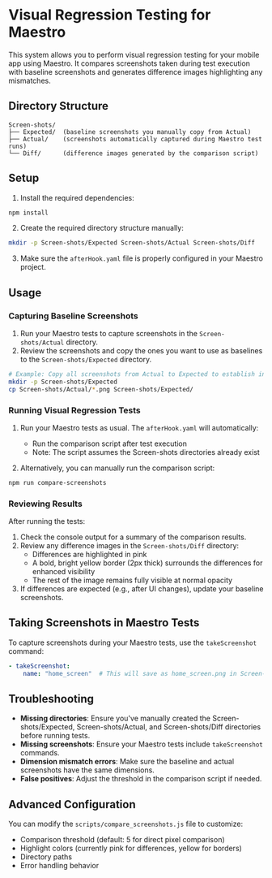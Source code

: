 # Visual Regression Testing for Maestro

This system allows you to perform visual regression testing for your mobile app using Maestro. It compares screenshots taken during test execution with baseline screenshots and generates difference images highlighting any mismatches.

## Directory Structure

```
Screen-shots/
├── Expected/  (baseline screenshots you manually copy from Actual)
├── Actual/    (screenshots automatically captured during Maestro test runs)
└── Diff/      (difference images generated by the comparison script)
```

## Setup

1. Install the required dependencies:

```bash
npm install
```

2. Create the required directory structure manually:

```bash
mkdir -p Screen-shots/Expected Screen-shots/Actual Screen-shots/Diff
```

3. Make sure the `afterHook.yaml` file is properly configured in your Maestro project.

## Usage

### Capturing Baseline Screenshots

1. Run your Maestro tests to capture screenshots in the `Screen-shots/Actual` directory.
2. Review the screenshots and copy the ones you want to use as baselines to the `Screen-shots/Expected` directory.

```bash
# Example: Copy all screenshots from Actual to Expected to establish initial baselines
mkdir -p Screen-shots/Expected
cp Screen-shots/Actual/*.png Screen-shots/Expected/
```

### Running Visual Regression Tests

1. Run your Maestro tests as usual. The `afterHook.yaml` will automatically:
   - Run the comparison script after test execution
   - Note: The script assumes the Screen-shots directories already exist

2. Alternatively, you can manually run the comparison script:

```bash
npm run compare-screenshots
```

### Reviewing Results

After running the tests:

1. Check the console output for a summary of the comparison results.
2. Review any difference images in the `Screen-shots/Diff` directory:
   - Differences are highlighted in pink
   - A bold, bright yellow border (2px thick) surrounds the differences for enhanced visibility
   - The rest of the image remains fully visible at normal opacity
3. If differences are expected (e.g., after UI changes), update your baseline screenshots.

## Taking Screenshots in Maestro Tests

To capture screenshots during your Maestro tests, use the `takeScreenshot` command:

```yaml
- takeScreenshot:
    name: "home_screen"  # This will save as home_screen.png in Screen-shots/Actual
```

## Troubleshooting

- **Missing directories**: Ensure you've manually created the Screen-shots/Expected, Screen-shots/Actual, and Screen-shots/Diff directories before running tests.
- **Missing screenshots**: Ensure your Maestro tests include `takeScreenshot` commands.
- **Dimension mismatch errors**: Make sure the baseline and actual screenshots have the same dimensions.
- **False positives**: Adjust the threshold in the comparison script if needed.

## Advanced Configuration

You can modify the `scripts/compare_screenshots.js` file to customize:

- Comparison threshold (default: 5 for direct pixel comparison)
- Highlight colors (currently pink for differences, yellow for borders)
- Directory paths
- Error handling behavior
